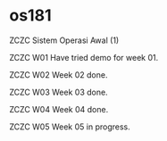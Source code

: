 # os181
ZCZC Sistem Operasi Awal (1)

ZCZC W01 Have tried demo for week 01.

ZCZC W02 Week 02 done.

ZCZC W03 Week 03 done.

ZCZC W04 Week 04 done.

ZCZC W05 Week 05 in progress.




